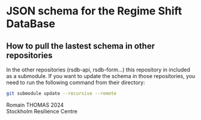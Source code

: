 # JSON schema for the Regime Shift DataBase

## How to pull the lastest schema in other repositories

In the other repositories (rsdb-api, rsdb-form...) this repository in included as a submodule.
If you want to update the schema in those repositories, you need to run the following command from their directory:

```bash
git submodule update --recursive --remote
```

Romain THOMAS 2024  
Stockholm Resilience Centre
